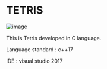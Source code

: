 # TETRIS 

![image](https://user-images.githubusercontent.com/31683152/144195618-b9ded0c8-1ea0-44bb-8f76-a0752766d417.png)

This is Tetris developed in C language.

Language standard : c++17

IDE : visual studio 2017

